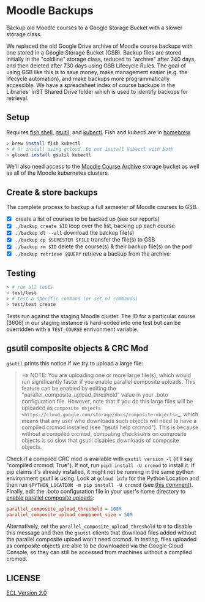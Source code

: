 # Moodle Backups

Backup old Moodle courses to a Google Storage Bucket with a slower storage class.

We replaced the old Google Drive archive of Moodle course backups with one stored in a Google Storage Bucket (GSB). Backup files are stored initially in the "coldline" storage class, reduced to "archive" after 240 days, and then deleted after 730 days using GSB Lifecycle Rules. The goal of using GSB like this is to save money, make management easier (e.g. the lifecycle automation), and make backups more programmatically accessible. We have a spreadsheet index of course backups in the Libraries' InST Shared Drive folder which is used to identify backups for retrieval.

## Setup

Requires [fish shell](https://fishshell.com/), [gsutil](https://cloud.google.com/storage/docs/gsutil_install), and [kubectl](https://kubernetes.io/docs/reference/kubectl/). Fish and kubectl are in [homebrew](https://brew.sh).

```sh
> brew install fish kubectl
> # Or install using gcloud. Do not install kubectl with both
> glcoud install gsutil kubectl
```

We'll also need access to the [Moodle Course Archive](https://console.cloud.google.com/storage/browser/moodle-course-archive;tab=objects?project=cca-web-0) storage bucket as well as all of the Moodle kubernetes clusters.

## Create & store backups

The complete process to backup a full semester of Moodle courses to GSB.

- [x] create a list of courses to be backed up (see our reports)
- [x] `./backup create $ID` loop over the list, backing up each course
- [x] `./backup dl --all` download the backup file(s)
- [x] `./backup cp $SEMESTER $FILE` transfer the file(s) to GSB
- [x] `./backup rm $ID` delete the course(s) & their backup file(s) on the pod
- [X] `./backup retrieve $QUERY` retrieve a backup from the archive

## Testing

```sh
> # run all tests
> test/test
> # test a specific command (or set of commands)
> test/test create
```

Tests run against the staging Moodle cluster. The ID for a particular course (3606) in our staging instance is hard-coded into one test but can be overridden with a `TEST_COURSE` enrivonment variable.

## gsutil composite objects & CRC Mod

`gsutil` prints this notice if we try to upload a large file:

> ==> NOTE: You are uploading one or more large file(s), which would run significantly faster if you enable parallel composite uploads. This feature can be enabled by editing the  "parallel_composite_upload_threshold" value in your .boto configuration file. However, note that if you do this large files will be uploaded as `composite objects <https://cloud.google.com/storage/docs/composite-objects>`_, which means that any user who downloads such objects will need to have a compiled crcmod installed (see "gsutil help crcmod"). This is because without a compiled crcmod, computing checksums on composite objects is so slow that gsutil disables downloads of composite objects.

Check if a compiled CRC mod is available with `gsutil version -l` (it'll say "compiled crcmod: True"). If not, run `pip3 install -U crcmod` to install it. If pip claims it's already installed, it might not be running in the same python environment gsutil is using. Look at `gcloud info` for the Python Location and then run `$PYTHON_LOCATION -m pip install -U crcmod` (see [this comment](https://github.com/GoogleCloudPlatform/gsutil/issues/1123#issuecomment-772588861)). Finally, edit the .boto configuration file in your user's home directory to [enable parallel composite uploads](https://cloud.google.com/storage/docs/uploads-downloads#parallel-composite-uploads):

```ini
parallel_composite_upload_threshold = 100M
parallel_composite_upload_component_size = 50M
```

Alternatively, set the `parallel_composite_upload_threshold` to `0` to disable this message and then the `gsutil` clients that download files added without the parallel composite upload won't need crcmod. In testing, files uploaded as composite objects are able to be downloaded via the Google Cloud Console, so they can still be accessed from machines without a compiled crcmod.

## LICENSE

[ECL Version 2.0](https://opensource.org/licenses/ECL-2.0)

